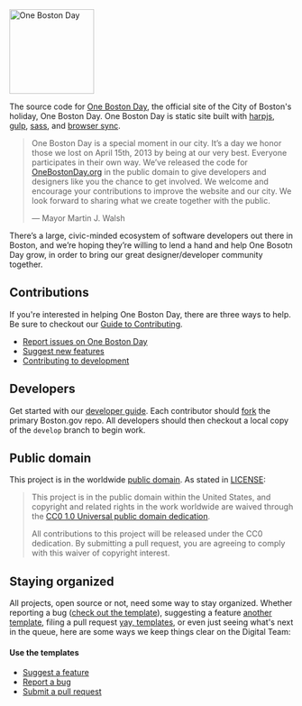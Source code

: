 <img src="http://www.onebostonday.org/img/logos/OneBostonDay_Logo_02_BlueWhite-square.jpg" alt="One Boston Day" width="150" />

The source code for [One Boston Day](http://www.onebostonday.org/), the official site of the City of Boston's holiday, One Boston Day. One Boston Day is static site built with [harpjs](http://harpjs.com/), [gulp](http://gulpjs.com), [sass](http://sass-lang.com), and [browser sync](https://browsersync.io/).

> One Boston Day is a special moment in our city. It’s a day we honor those we lost on April 15th, 2013 by being at our very best. Everyone participates in their own way. We’ve released the code for [OneBostonDay.org](http://www.onebostonday.org) in the public domain to give  developers and designers like you the chance to get involved. We welcome and encourage your contributions to improve the website and our city. We look forward to sharing what we create together with the public.
>
>— Mayor Martin J. Walsh

There’s a large, civic-minded ecosystem of software developers out there in Boston, and we’re hoping they’re willing to lend a hand and help One Bosotn Day grow, in order to bring our great designer/developer community together.

## Contributions

If you're interested in helping One Boston Day, there are three ways to help. Be sure to checkout our [Guide to Contributing](https://github.com/cityofboston/OneBostonDay/blob/master/guides/03-contributing-to-boston.gov.md).

* [Report issues on One Boston Day](httphttps://github.com/CityOfBoston/onebostonday/blob/master/guides/03-contributing-to-one-boston-day.md#reporting-bugs)
* [Suggest new features](https://github.com/CityOfBoston/onebostonday/blob/master/guides/03-contributing-to-one-boston-day.md#suggest-new-features)
* [Contributing to development](https://github.com/CityOfBoston/onebostonday/blob/master/guides/03-contributing-to-one-boston-day.md#contributing-to-development)

## Developers

Get started with our [developer guide](https://github.com/cityofboston/OneBostonDay/blob/master/guides/02-setting-up-development.md). Each contributor should [fork](https://help.github.com/articles/fork-a-repo) the primary Boston.gov repo. All developers should then checkout a local copy of the `develop` branch to begin work.


## Public domain

This project is in the worldwide [public domain](LICENSE.md). As stated in [LICENSE](LICENSE.md):

> This project is in the public domain within the United States, and copyright and related rights in the work worldwide are waived through the [CC0 1.0 Universal public domain dedication](https://creativecommons.org/publicdomain/zero/1.0/).
>
> All contributions to this project will be released under the CC0 dedication. By submitting a pull request, you are agreeing to comply with this waiver of copyright interest.

## Staying organized

All projects, open source or not, need some way to stay organized. Whether reporting a bug ([check out the template](https://github.com/CityOfBoston/onebostonday/blob/master/guides/03-contributing-to-one-boston-day.md#bug-report-template)), suggesting a feature [another template](https://github.com/CityOfBoston/onebostonday/blob/master/guides/03-contributing-to-one-boston-day.md#feature-template), filing a pull request [yay, templates](https://github.com/CityOfBoston/onebostonday/blob/master/guides/03-contributing-to-one-boston-day.md#pull-request-template), or even just seeing what's next in the queue, here are some ways we keep things clear on the Digital Team:

#### Use the templates

* [Suggest a feature](https://github.com/CityOfBoston/onebostonday/blob/master/guides/03-contributing-to-one-boston-day.md#feature-template)
* [Report a bug](https://github.com/CityOfBoston/onebostonday/blob/master/guides/03-contributing-to-one-boston-day.md#bug-report-template)
* [Submit a pull request](https://github.com/CityOfBoston/onebostonday/blob/master/guides/03-contributing-to-one-boston-day.md#pull-request-template)